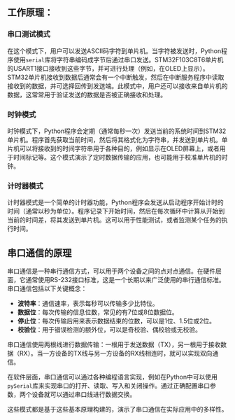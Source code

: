 ## 工作原理：

### 串口测试模式
在这个模式下，用户可以发送ASCII码字符到单片机。当字符被发送时，Python程序使用`serial`库将字符串编码成字节后通过串口发送。STM32F103C8T6单片机的USART1接口接收到这些字节，并可进行处理（例如，在OLED上显示）。STM32单片机接收到数据后通常会有一个中断触发，然后在中断服务程序中读取接收到的数据，并可选择回传到发送端。此模式中，用户还可以接收来自单片机的数据，这常常用于验证发送的数据是否被正确接收和处理。

### 时钟模式
时钟模式下，Python程序会定期（通常每秒一次）发送当前的系统时间到STM32单片机。程序首先获取当前时间，然后将其格式化为字符串，并发送到单片机。单片机可以将接收到的时间字符串用于各种目的，例如显示在OLED屏幕上，或者用于时间标记等。这个模式演示了定时数据传输的应用，也可能用于校准单片机的时钟。

### 计时器模式
计时器模式是一个简单的计时器功能，Python程序会发送从启动程序开始计时的时间（通常以秒为单位）。程序记录下开始时间，然后在每次循环中计算从开始到当前的时间差，将其发送到单片机。这可以用于性能测试，或者监测某个任务的执行时间。

## 串口通信的原理
串口通信是一种串行通信方式，可以用于两个设备之间的点对点通信。在硬件层面，它通常使用RS-232接口标准，这是一个长期以来广泛使用的串行通信标准。串口通信包括以下关键概念：

- **波特率**：通信速率，表示每秒可以传输多少比特位。
- **数据位**：每次传输的信息位数，常见的有7位或8位数据位。
- **停止位**：每次传输后用来表示数据结束的位数，可以是1位、1.5位或2位。
- **校验位**：用于错误检测的额外位，可以是奇校验、偶校验或无校验。

串口通信使用两根线进行数据传输：一根用于发送数据（TX），另一根用于接收数据（RX）。当一方设备的TX线与另一方设备的RX线相连时，就可以实现双向通信。

在软件层面，串口通信可以通过各种编程语言实现，例如在Python中可以使用`pySerial`库来实现串口的打开、读取、写入和关闭操作。通过正确配置串口参数，两个设备就可以通过串口线进行数据交换。

这些模式都是基于这些基本原理构建的，演示了串口通信在实际应用中的多样性。
